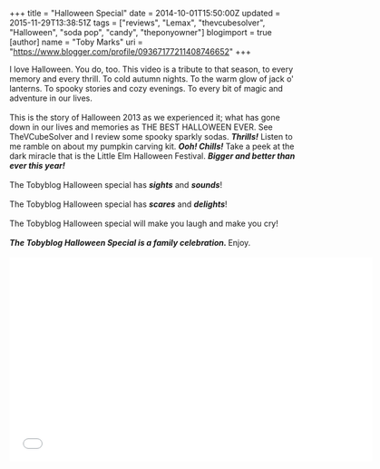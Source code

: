 +++
title = "Halloween Special"
date = 2014-10-01T15:50:00Z
updated = 2015-11-29T13:38:51Z
tags = ["reviews", "Lemax", "thevcubesolver", "Halloween", "soda pop", "candy", "theponyowner"]
blogimport = true 
[author]
	name = "Toby Marks"
	uri = "https://www.blogger.com/profile/09367177211408746652"
+++

I love Halloween. You do, too. This video is a tribute to that season, to every memory and every thrill. To cold autumn nights. To the warm glow of jack o' lanterns. To spooky stories and cozy evenings. To every bit of magic and adventure in our lives. <br /><br />This is the story of Halloween 2013 as we experienced it; what has gone down in our lives and memories as THE BEST HALLOWEEN EVER. See TheVCubeSolver and I review some spooky sparkly sodas. <b><i>Thrills!</i></b> Listen to me ramble on about my pumpkin carving kit. <b><i>Ooh! Chills!</i></b>&nbsp;Take a peek at the dark miracle that is the Little Elm Halloween Festival. <b><i>Bigger and better than ever this year!</i></b><br /><br />The Tobyblog Halloween special has <i><b>sights</b></i> and <i><b>sounds</b></i>! <br /><br />The Tobyblog Halloween special has <i><b>scares</b></i> and <i><b>delights</b></i>! <br /><br />The Tobyblog Halloween special will make you laugh and make you cry!  <br /><br /><b style="font-style: italic;">The Tobyblog Halloween Special is a family celebration. </b>Enjoy.<br /><br /><iframe allowfullscreen="" frameborder="0" height="360" src="//www.youtube.com/embed/ljTFXYLcNCc?list=UUW_rtLNkTmpXQQB2VYFFoog" width="640"></iframe><br /><br /><br /><br /><br />

